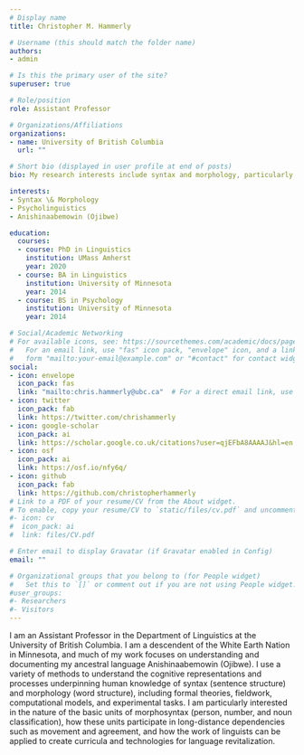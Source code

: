 ```yaml
---
# Display name
title: Christopher M. Hammerly

# Username (this should match the folder name)
authors:
- admin

# Is this the primary user of the site?
superuser: true

# Role/position
role: Assistant Professor

# Organizations/Affiliations
organizations:
- name: University of British Columbia
  url: ""

# Short bio (displayed in user profile at end of posts)
bio: My research interests include syntax and morphology, particularly the interface between our grammatical knowledge and processing abilities.

interests:
- Syntax \& Morphology
- Psycholinguistics
- Anishinaabemowin (Ojibwe)

education:
  courses:
  - course: PhD in Linguistics
    institution: UMass Amherst
    year: 2020
  - course: BA in Linguistics
    institution: University of Minnesota
    year: 2014
  - course: BS in Psychology
    institution: University of Minnesota
    year: 2014

# Social/Academic Networking
# For available icons, see: https://sourcethemes.com/academic/docs/page-builder/#icons
#   For an email link, use "fas" icon pack, "envelope" icon, and a link in the
#   form "mailto:your-email@example.com" or "#contact" for contact widget.
social:
- icon: envelope
  icon_pack: fas
  link: "mailto:chris.hammerly@ubc.ca"  # For a direct email link, use "mailto:test@example.org".
- icon: twitter
  icon_pack: fab
  link: https://twitter.com/chrishammerly
- icon: google-scholar
  icon_pack: ai
  link: https://scholar.google.co.uk/citations?user=qjEFbA8AAAAJ&hl=en
- icon: osf
  icon_pack: ai
  link: https://osf.io/nfy6q/
- icon: github
  icon_pack: fab
  link: https://github.com/christopherhammerly
# Link to a PDF of your resume/CV from the About widget.
# To enable, copy your resume/CV to `static/files/cv.pdf` and uncomment the lines below.
#- icon: cv
#  icon_pack: ai
#  link: files/CV.pdf

# Enter email to display Gravatar (if Gravatar enabled in Config)
email: ""

# Organizational groups that you belong to (for People widget)
#   Set this to `[]` or comment out if you are not using People widget.
#user_groups:
#- Researchers
#- Visitors
---
```


I am an Assistant Professor in the Department of Linguistics at the University of British Columbia. I am a descendent of the White Earth Nation in Minnesota, and much of my work focuses on understanding and documenting my ancestral language Anishinaabemowin (Ojibwe). I use a variety of methods to understand the cognitive representations and processes underpinning human knowledge of syntax (sentence structure) and morphology (word structure), including formal theories, fieldwork, computational models, and experimental tasks. I am particularly interested in the nature of the basic units of morphosyntax (person, number, and noun classification), how these units participate in long-distance dependencies such as movement and agreement, and how the work of linguists can be applied to create curricula and technologies for language revitalization.

